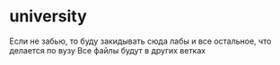 # university
Если не забью, то буду закидывать сюда лабы и все остальное, что делается по вузу
Все файлы будут в других ветках
